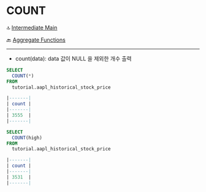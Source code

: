 COUNT
==========

🔝 [Intermediate Main](./0.%20Intermediate.md)

🔙 [Aggregate Functions](./1.%20AggregateFunctions.md)

***
> 
- count(data): data 값이 NULL 을 제외한 개수 출력

```sql
SELECT
  COUNT(*)
FROM
  tutorial.aapl_historical_stock_price

|-------| 
| count | 
|-------| 
| 3555  | 
|-------| 
```

```sql
SELECT
  COUNT(high)
FROM
  tutorial.aapl_historical_stock_price

|-------| 
| count | 
|-------| 
| 3531  | 
|-------| 
```
